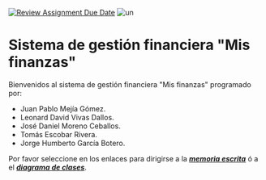 [![Review Assignment Due Date](https://classroom.github.com/assets/deadline-readme-button-24ddc0f5d75046c5622901739e7c5dd533143b0c8e959d652212380cedb1ea36.svg)](https://classroom.github.com/a/UhcYLOEZ)
![un](https://github.com/POO2023-01-UNALMED/practica-1-grupo-2-equipo-9/assets/66537159/3cc37a7a-9b3f-4322-8c23-2f142d102020)
# Sistema de gestión financiera "Mis finanzas"
Bienvenidos al sistema de gestión financiera "Mis finanzas" programado por: 
* Juan Pablo Mejía Gómez. 
* Leonard David Vivas Dallos. 
* José Daniel Moreno Ceballos. 
* Tomás Escobar Rivera.
* Jorge Humberto García Botero. 

Por favor seleccione en los enlaces para dirigirse a la ***[memoria escrita](https://docs.google.com/document/d/1Hve9AHZjIFVYdaPl5sDCgkcCTQtD3pI-JkqUceRX31U/edit?usp=sharing)*** ó a el ***[diagrama de clases](https://lucid.app/lucidchart/69d9ce0d-e403-4fb3-ad48-54e99af089c0/edit?viewport_loc=-397%2C-1555%2C3328%2C3791%2CHWEp-vi-RSFO&invitationId=inv_fd22f25a-1d73-4007-8cee-92e4a37ada61)***.
